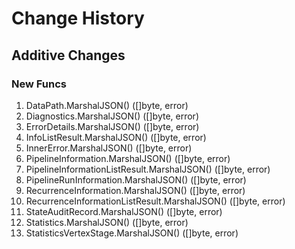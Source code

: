 # Change History

## Additive Changes

### New Funcs

1. DataPath.MarshalJSON() ([]byte, error)
1. Diagnostics.MarshalJSON() ([]byte, error)
1. ErrorDetails.MarshalJSON() ([]byte, error)
1. InfoListResult.MarshalJSON() ([]byte, error)
1. InnerError.MarshalJSON() ([]byte, error)
1. PipelineInformation.MarshalJSON() ([]byte, error)
1. PipelineInformationListResult.MarshalJSON() ([]byte, error)
1. PipelineRunInformation.MarshalJSON() ([]byte, error)
1. RecurrenceInformation.MarshalJSON() ([]byte, error)
1. RecurrenceInformationListResult.MarshalJSON() ([]byte, error)
1. StateAuditRecord.MarshalJSON() ([]byte, error)
1. Statistics.MarshalJSON() ([]byte, error)
1. StatisticsVertexStage.MarshalJSON() ([]byte, error)

